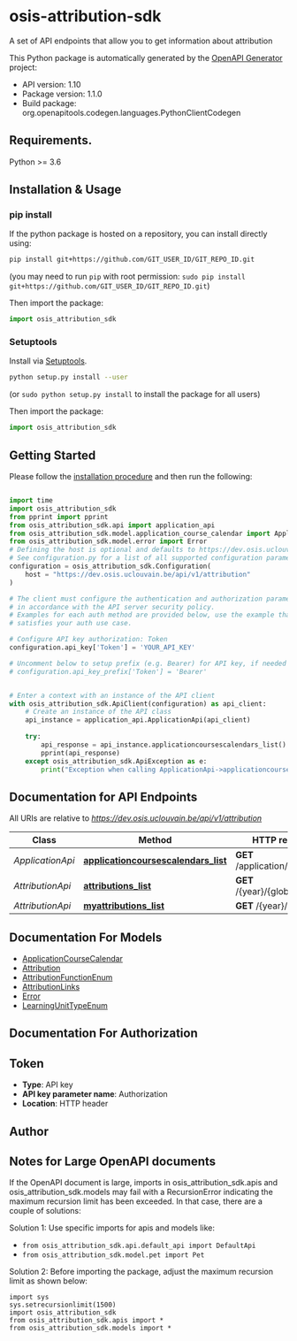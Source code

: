 # osis-attribution-sdk
A set of API endpoints that allow you to get information about attribution

This Python package is automatically generated by the [OpenAPI Generator](https://openapi-generator.tech) project:

- API version: 1.10
- Package version: 1.1.0
- Build package: org.openapitools.codegen.languages.PythonClientCodegen

## Requirements.

Python >= 3.6

## Installation & Usage
### pip install

If the python package is hosted on a repository, you can install directly using:

```sh
pip install git+https://github.com/GIT_USER_ID/GIT_REPO_ID.git
```
(you may need to run `pip` with root permission: `sudo pip install git+https://github.com/GIT_USER_ID/GIT_REPO_ID.git`)

Then import the package:
```python
import osis_attribution_sdk
```

### Setuptools

Install via [Setuptools](http://pypi.python.org/pypi/setuptools).

```sh
python setup.py install --user
```
(or `sudo python setup.py install` to install the package for all users)

Then import the package:
```python
import osis_attribution_sdk
```

## Getting Started

Please follow the [installation procedure](#installation--usage) and then run the following:

```python

import time
import osis_attribution_sdk
from pprint import pprint
from osis_attribution_sdk.api import application_api
from osis_attribution_sdk.model.application_course_calendar import ApplicationCourseCalendar
from osis_attribution_sdk.model.error import Error
# Defining the host is optional and defaults to https://dev.osis.uclouvain.be/api/v1/attribution
# See configuration.py for a list of all supported configuration parameters.
configuration = osis_attribution_sdk.Configuration(
    host = "https://dev.osis.uclouvain.be/api/v1/attribution"
)

# The client must configure the authentication and authorization parameters
# in accordance with the API server security policy.
# Examples for each auth method are provided below, use the example that
# satisfies your auth use case.

# Configure API key authorization: Token
configuration.api_key['Token'] = 'YOUR_API_KEY'

# Uncomment below to setup prefix (e.g. Bearer) for API key, if needed
# configuration.api_key_prefix['Token'] = 'Bearer'


# Enter a context with an instance of the API client
with osis_attribution_sdk.ApiClient(configuration) as api_client:
    # Create an instance of the API class
    api_instance = application_api.ApplicationApi(api_client)
    
    try:
        api_response = api_instance.applicationcoursescalendars_list()
        pprint(api_response)
    except osis_attribution_sdk.ApiException as e:
        print("Exception when calling ApplicationApi->applicationcoursescalendars_list: %s\n" % e)
```

## Documentation for API Endpoints

All URIs are relative to *https://dev.osis.uclouvain.be/api/v1/attribution*

Class | Method | HTTP request | Description
------------ | ------------- | ------------- | -------------
*ApplicationApi* | [**applicationcoursescalendars_list**](docs/ApplicationApi.md#applicationcoursescalendars_list) | **GET** /application/calendars | 
*AttributionApi* | [**attributions_list**](docs/AttributionApi.md#attributions_list) | **GET** /{year}/{global_id}/ | 
*AttributionApi* | [**myattributions_list**](docs/AttributionApi.md#myattributions_list) | **GET** /{year}/me | 


## Documentation For Models

 - [ApplicationCourseCalendar](docs/ApplicationCourseCalendar.md)
 - [Attribution](docs/Attribution.md)
 - [AttributionFunctionEnum](docs/AttributionFunctionEnum.md)
 - [AttributionLinks](docs/AttributionLinks.md)
 - [Error](docs/Error.md)
 - [LearningUnitTypeEnum](docs/LearningUnitTypeEnum.md)


## Documentation For Authorization


## Token

- **Type**: API key
- **API key parameter name**: Authorization
- **Location**: HTTP header


## Author




## Notes for Large OpenAPI documents
If the OpenAPI document is large, imports in osis_attribution_sdk.apis and osis_attribution_sdk.models may fail with a
RecursionError indicating the maximum recursion limit has been exceeded. In that case, there are a couple of solutions:

Solution 1:
Use specific imports for apis and models like:
- `from osis_attribution_sdk.api.default_api import DefaultApi`
- `from osis_attribution_sdk.model.pet import Pet`

Solution 2:
Before importing the package, adjust the maximum recursion limit as shown below:
```
import sys
sys.setrecursionlimit(1500)
import osis_attribution_sdk
from osis_attribution_sdk.apis import *
from osis_attribution_sdk.models import *
```

